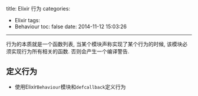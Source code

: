 title: Elixir 行为
categories:
  - Elixir
tags:
  - Behaviour
toc: false
date: 2014-11-12 15:03:26
---

行为的本质就是一个函数列表, 当某个模块声称实现了某个行为的时候, 该模块必须实现行为所有相关的函数. 否则会产生一个编译警告.

## 定义行为

- 使用Elixir`Behaviour`模块和`defcallback`定义行为